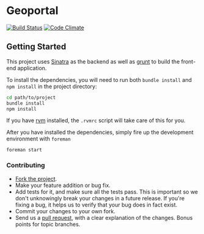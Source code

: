 # Geoportal

[![Build
Status](https://secure.travis-ci.org/scholarslab/geoportal.png)](http://travis-ci.org/scholarslab/geoportal)
[![Code
Climate](https://codeclimate.com/github/scholarslab/geoportal.png)](https://codeclimate.com/github/scholarslab/geoportal)

## Getting Started

This project uses [Sinatra][sinatra] as the backend as well as
[grunt][grunt] to build the front-end application.

To install the dependencies, you will need to run both `bundle install`
and `npm install` in the project directory:

```bash
cd path/to/project
bundle install
npm install
```

If you have [rvm][rvm] installed, the `.rvmrc` script will take care of
this for you.

After you have installed the dependencies, simply fire up the
development environment with `foreman`

```
foreman start
```

### Contributing

* [Fork the project][fork].
* Make your feature addition or bug fix.
* Add tests for it, and make sure all the tests pass. This is important so we don't unknowingly break your changes in a future release. If you're fixing a bug, it helps us to verify that your bug does in fact exist. 
* Commit your changes to your own fork.
* Send us a [pull request][pull], with a clear explanation of the changes. Bonus points for topic branches.


[rvm]: https://rvm.io/
[sinatra]: http://www.sinatrarb.com/
[grunt]: http://gruntjs.com/
[fork]: http://help.github.com/fork-a-repo/
[pull]: http://help.github.com/send-pull-requests/
[license]: LICENSE "LICENSE"
